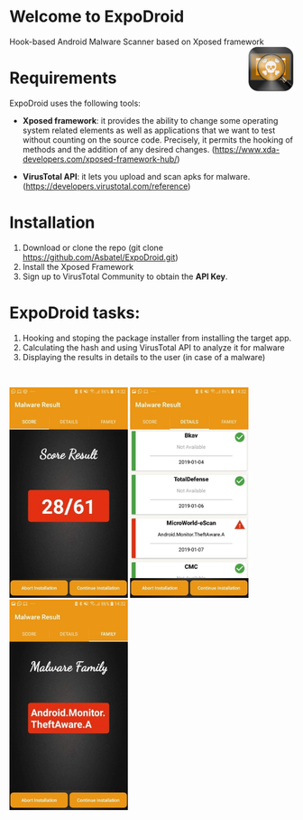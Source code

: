 # Welcome to ExpoDroid
Hook-based Android Malware Scanner based on Xposed framework <img src="https://github.com/Asbatel/ExpoDroid/blob/master/app/src/main/res/mipmap-mdpi/ic_launcher.png" width="80" align="right">

# Requirements

ExpoDroid uses the following tools:

   - **Xposed framework**: it provides the ability to change some operating system related elements as well as applications that we want to test without counting on the source code. Precisely, it permits the hooking of methods and the addition of any desired changes. (https://www.xda-developers.com/xposed-framework-hub/)
   
   - **VirusTotal API**: it lets you upload and scan apks for malware. (https://developers.virustotal.com/reference)

# Installation

   1. Download or clone the repo (git clone https://github.com/Asbatel/ExpoDroid.git)
   2. Install the Xposed Framework 
   3. Sign up to VirusTotal Community to obtain the **API Key**.
  
# ExpoDroid tasks:

   1. Hooking and stoping the package installer from installing the target app.
   2. Calculating the hash and using VirusTotal API to analyze it for malware
   3. Displaying the results in details to the user (in case of a malware)

<br/>
<p float="left">
  <img src="https://github.com/Asbatel/ExpoDroid/blob/master/Screenshots/malwarescore.jpg" width="210" />
  <img src="https://github.com/Asbatel/ExpoDroid/blob/master/Screenshots/malwarestats.jpg" width="210" /> 
  <img src="https://github.com/Asbatel/ExpoDroid/blob/master/Screenshots/malwarefamily.jpg" width="210" />
</p>
